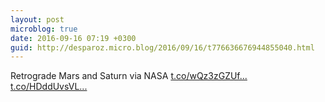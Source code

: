 ```yaml
---
layout: post
microblog: true
date: 2016-09-16 07:19 +0300
guid: http://desparoz.micro.blog/2016/09/16/t776636676944855040.html
---
```

Retrograde Mars and Saturn via NASA [t.co/wQz3zGZUf...](https://t.co/wQz3zGZUfD) [t.co/HDddUvsVL...](https://t.co/HDddUvsVLr)

